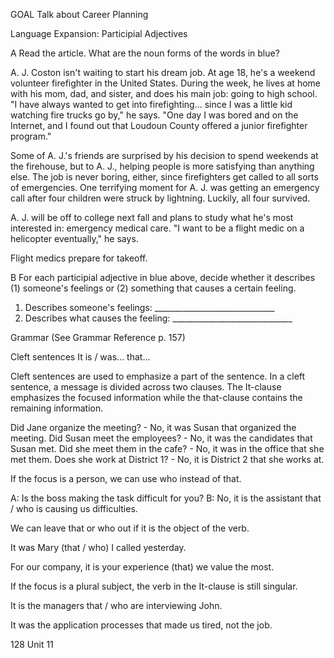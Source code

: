 GOAL Talk about Career Planning

Language Expansion: Participial Adjectives

A Read the article. What are the noun forms of the words in blue?

A. J. Coston isn't waiting to start his dream job. At age 18, he's a weekend volunteer firefighter in the United States. During the week, he lives at home with his mom, dad, and sister, and does his main job: going to high school. "I have always wanted to get into firefighting... since I was a little kid watching fire trucks go by," he says. "One day I was bored and on the Internet, and I found out that Loudoun County offered a junior firefighter program."

Some of A. J.'s friends are surprised by his decision to spend weekends at the firehouse, but to A. J., helping people is more satisfying than anything else. The job is never boring, either, since firefighters get called to all sorts of emergencies. One terrifying moment for A. J. was getting an emergency call after four children were struck by lightning. Luckily, all four survived.

A. J. will be off to college next fall and plans to study what he's most interested in: emergency medical care. "I want to be a flight medic on a helicopter eventually," he says.

Flight medics prepare for takeoff.

B For each participial adjective in blue above, decide whether it describes (1) someone's feelings or (2) something that causes a certain feeling.

1. Describes someone's feelings: ______________________________
2. Describes what causes the feeling: ______________________________

Grammar (See Grammar Reference p. 157)

Cleft sentences It is / was... that...

Cleft sentences are used to emphasize a part of the sentence. In a cleft sentence, a message is divided across two clauses. The It-clause emphasizes the focused information while the that-clause contains the remaining information.

Did Jane organize the meeting? - No, it was Susan that organized the meeting.
Did Susan meet the employees? - No, it was the candidates that Susan met.
Did she meet them in the cafe? - No, it was in the office that she met them.
Does she work at District 1? - No, it is District 2 that she works at.

If the focus is a person, we can use who instead of that.

A: Is the boss making the task difficult for you?
B: No, it is the assistant that / who is causing us difficulties.

We can leave that or who out if it is the object of the verb.

It was Mary (that / who) I called yesterday.

For our company, it is your experience (that) we value the most.

If the focus is a plural subject, the verb in the It-clause is still singular.

It is the managers that / who are interviewing John.

It was the application processes that made us tired, not the job.

128 Unit 11